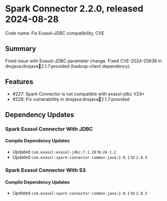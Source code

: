 # Spark Connector 2.2.0, released 2024-08-28

Code name: Fix Exasol-JDBC compatibility, CVE

## Summary
Fixed issue with Exasol-JDBC parameter change.
Fixed CVE-2024-25638 in dnsjava:dnsjava:jar:2.1.7:provided (hadoop-client dependency).

## Features

* #227: Spark Connector is not compatible with exasol-jdbc V24+
* #228: Fix vulnerabilitiy in dnsjava:dnsjava:jar:2.1.7:provided

## Dependency Updates

### Spark Exasol Connector With JDBC

#### Compile Dependency Updates

* Updated `com.exasol:exasol-jdbc:7.1.20` to `24.1.2`
* Updated `com.exasol:spark-connector-common-java:2.0.1` to `2.0.5`

### Spark Exasol Connector With S3

#### Compile Dependency Updates

* Updated `com.exasol:spark-connector-common-java:2.0.1` to `2.0.5`
